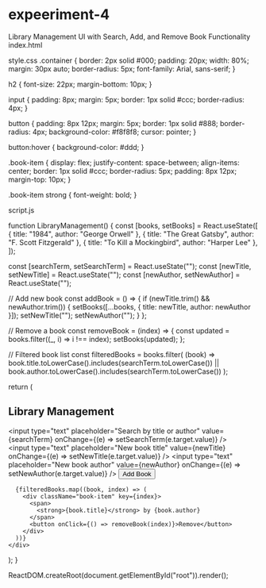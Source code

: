 # expeeriment-4
Library Management UI with Search, Add, and Remove Book Functionality
index.html

<!DOCTYPE html>
<html lang="en">
  <head>
    <meta charset="UTF-8" />
    <meta name="viewport" content="width=device-width, initial-scale=1.0" />
    <title>Library Management</title>
    <link rel="stylesheet" href="styles.css" />
    <!-- React + Babel + ReactDOM -->
    <script
      crossorigin
      src="https://unpkg.com/react@18/umd/react.development.js"
    ></script>
    <script
      crossorigin
      src="https://unpkg.com/react-dom@18/umd/react-dom.development.js"
    ></script>
    <script src="https://unpkg.com/babel-standalone@6/babel.min.js"></script>
  </head>
  <body>
    <div id="root"></div>
    <script type="text/babel" src="script.js"></script>
  </body>
</html>


style.css
.container {
  border: 2px solid #000;
  padding: 20px;
  width: 80%;
  margin: 30px auto;
  border-radius: 5px;
  font-family: Arial, sans-serif;
}

h2 {
  font-size: 22px;
  margin-bottom: 10px;
}

input {
  padding: 8px;
  margin: 5px;
  border: 1px solid #ccc;
  border-radius: 4px;
}

button {
  padding: 8px 12px;
  margin: 5px;
  border: 1px solid #888;
  border-radius: 4px;
  background-color: #f8f8f8;
  cursor: pointer;
}

button:hover {
  background-color: #ddd;
}

.book-item {
  display: flex;
  justify-content: space-between;
  align-items: center;
  border: 1px solid #ccc;
  border-radius: 5px;
  padding: 8px 12px;
  margin-top: 10px;
}

.book-item strong {
  font-weight: bold;
}


script.js

function LibraryManagement() {
  const [books, setBooks] = React.useState([
    { title: "1984", author: "George Orwell" },
    { title: "The Great Gatsby", author: "F. Scott Fitzgerald" },
    { title: "To Kill a Mockingbird", author: "Harper Lee" },
  ]);

  const [searchTerm, setSearchTerm] = React.useState("");
  const [newTitle, setNewTitle] = React.useState("");
  const [newAuthor, setNewAuthor] = React.useState("");

  // Add new book
  const addBook = () => {
    if (newTitle.trim() && newAuthor.trim()) {
      setBooks([...books, { title: newTitle, author: newAuthor }]);
      setNewTitle("");
      setNewAuthor("");
    }
  };

  // Remove a book
  const removeBook = (index) => {
    const updated = books.filter((_, i) => i !== index);
    setBooks(updated);
  };

  // Filtered book list
  const filteredBooks = books.filter(
    (book) =>
      book.title.toLowerCase().includes(searchTerm.toLowerCase()) ||
      book.author.toLowerCase().includes(searchTerm.toLowerCase())
  );

  return (
    <div className="container">
      <h2>Library Management</h2>
      <input
        type="text"
        placeholder="Search by title or author"
        value={searchTerm}
        onChange={(e) => setSearchTerm(e.target.value)}
      />
      <br />
      <input
        type="text"
        placeholder="New book title"
        value={newTitle}
        onChange={(e) => setNewTitle(e.target.value)}
      />
      <input
        type="text"
        placeholder="New book author"
        value={newAuthor}
        onChange={(e) => setNewAuthor(e.target.value)}
      />
      <button onClick={addBook}>Add Book</button>

      {filteredBooks.map((book, index) => (
        <div className="book-item" key={index}>
          <span>
            <strong>{book.title}</strong> by {book.author}
          </span>
          <button onClick={() => removeBook(index)}>Remove</button>
        </div>
      ))}
    </div>
  );
}

ReactDOM.createRoot(document.getElementById("root")).render(<LibraryManagement />);

